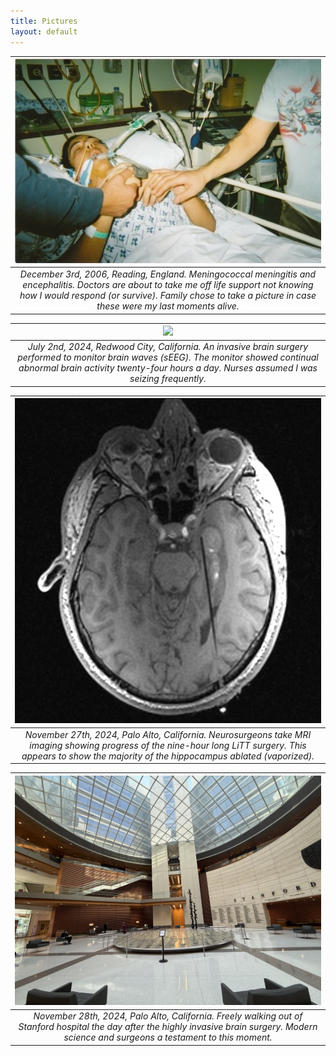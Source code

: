 ```yaml
---
title: Pictures
layout: default
---
```


| ![](assets/life_support.JPG) | 
|:--:| 
| _December 3rd, 2006, Reading, England. Meningococcal meningitis and encephalitis. Doctors are about to take me off life support not knowing how I would respond (or survive). Family chose to take a picture in case these were my last moments alive._ |

| ![](assets/seeg.jpeg) | 
|:--:| 
| _July 2nd, 2024, Redwood City, California. An invasive brain surgery performed to monitor brain waves (sEEG). The monitor showed continual abnormal brain activity twenty-four hours a day. Nurses assumed I was seizing frequently._ |

| ![](assets/litt_mri.png) | 
|:--:| 
| _November 27th, 2024, Palo Alto, California. Neurosurgeons take MRI imaging showing progress of the nine-hour long LiTT surgery. This appears to show the majority of the hippocampus ablated (vaporized)._ |

| ![](assets/stanford.jpeg) | 
|:--:| 
| _November 28th, 2024, Palo Alto, California. Freely walking out of Stanford hospital the day after the highly invasive brain surgery. Modern science and surgeons a testament to this moment._ |
